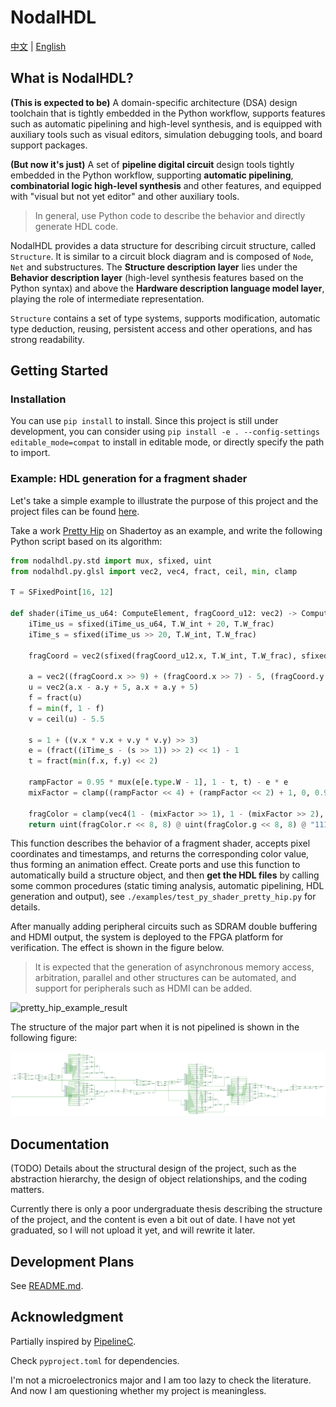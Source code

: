 # NodalHDL

[中文](./README.md) | [English](./README_en.md)

## What is NodalHDL?

**(This is expected to be)** A domain-specific architecture (DSA) design toolchain that is tightly embedded in the Python workflow, supports features such as automatic pipelining and high-level synthesis, and is equipped with auxiliary tools such as visual editors, simulation debugging tools, and board support packages.

**(But now it's just)** A set of **pipeline digital circuit** design tools tightly embedded in the Python workflow, supporting **automatic pipelining**, **combinatorial logic high-level synthesis** and other features, and equipped with "visual but not yet editor" and other auxiliary tools.

> In general, use Python code to describe the behavior and directly generate HDL code.

NodalHDL provides a data structure for describing circuit structure, called `Structure`. It is similar to a circuit block diagram and is composed of `Node`, `Net` and substructures. The **Structure description layer** lies under the **Behavior description layer** (high-level synthesis features based on the Python syntax) and above the **Hardware description language model layer**, playing the role of intermediate representation.

`Structure` contains a set of type systems, supports modification, automatic type deduction, reusing, persistent access and other operations, and has strong readability.

## Getting Started

### Installation

You can use `pip install` to install. Since this project is still under development, you can consider using `pip install -e . --config-settings editable_mode=compat` to install in editable mode, or directly specify the path to import.

### Example: HDL generation for a fragment shader

Let's take a simple example to illustrate the purpose of this project and the project files can be found [here](https://github.com/Gralerfics/hdmi_ddr3_fragment_shader_proj).

Take a work [Pretty Hip](https://www.shadertoy.com/view/XsBfRW) on Shadertoy as an example, and write the following Python script based on its algorithm:

```python
from nodalhdl.py.std import mux, sfixed, uint
from nodalhdl.py.glsl import vec2, vec4, fract, ceil, min, clamp

T = SFixedPoint[16, 12]

def shader(iTime_us_u64: ComputeElement, fragCoord_u12: vec2) -> ComputeElement:
    iTime_us = sfixed(iTime_us_u64, T.W_int + 20, T.W_frac)
    iTime_s = sfixed(iTime_us >> 20, T.W_int, T.W_frac)
    
    fragCoord = vec2(sfixed(fragCoord_u12.x, T.W_int, T.W_frac), sfixed(fragCoord_u12.y, T.W_int, T.W_frac))
    
    a = vec2((fragCoord.x >> 9) + (fragCoord.x >> 7) - 5, (fragCoord.y >> 9) + (fragCoord.y >> 7) - 3.75)
    u = vec2(a.x - a.y + 5, a.x + a.y + 5)
    f = fract(u)
    f = min(f, 1 - f)
    v = ceil(u) - 5.5
    
    s = 1 + ((v.x * v.x + v.y * v.y) >> 3)
    e = (fract((iTime_s - (s >> 1)) >> 2) << 1) - 1
    t = fract(min(f.x, f.y) << 2)
    
    rampFactor = 0.95 * mux(e[e.type.W - 1], 1 - t, t) - e * e
    mixFactor = clamp((rampFactor << 4) + (rampFactor << 2) + 1, 0, 0.9999) + s * 0.1
    
    fragColor = clamp(vec4(1 - (mixFactor >> 1), 1 - (mixFactor >> 2), 0.9999, 0.9999), 0, 0.9999)
    return uint(fragColor.r << 8, 8) @ uint(fragColor.g << 8, 8) @ "11111111"
```

This function describes the behavior of a fragment shader, accepts pixel coordinates and timestamps, and returns the corresponding color value, thus forming an animation effect. Create ports and use this function to automatically build a structure object, and then **get the HDL files** by calling some common procedures (static timing analysis, automatic pipelining, HDL generation and output), see `./examples/test_py_shader_pretty_hip.py` for details.

After manually adding peripheral circuits such as SDRAM double buffering and HDMI output, the system is deployed to the FPGA platform for verification. The effect is shown in the figure below.

> It is expected that the generation of asynchronous memory access, arbitration, parallel and other structures can be automated, and support for peripherals such as HDMI can be added.

![pretty_hip_example_result](./doc/readme_assets/pretty_hip_example.gif)

The structure of the major part when it is not pipelined is shown in the following figure:

![ph_comb_elaborated_schematic](./doc/readme_assets/ph_comb_elaborated_schematic.jpg)

## Documentation

(TODO) Details about the structural design of the project, such as the abstraction hierarchy, the design of object relationships, and the coding matters.

Currently there is only a poor undergraduate thesis describing the structure of the project, and the content is even a bit out of date. I have not yet graduated, so I will not upload it yet, and will rewrite it later.

## Development Plans

See [README.md](./README.md/#部分计划).

## Acknowledgment

Partially inspired by [PipelineC](https://github.com/JulianKemmerer/PipelineC).

Check `pyproject.toml` for dependencies.

I'm not a microelectronics major and I am too lazy to check the literature. And now I am questioning whether my project is meaningless.

